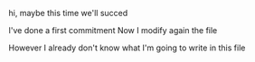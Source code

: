 hi, maybe this time we'll succed

I've done a first commitment
Now I modify again the file

However I already don't know what I'm going to write in this file
